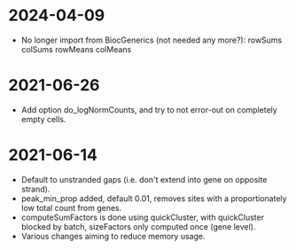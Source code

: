 
# 2024-04-09

* No longer import from BiocGenerics (not needed any more?): rowSums colSums rowMeans colMeans

# 2021-06-26

* Add option do_logNormCounts, and try to not error-out on completely empty cells.

# 2021-06-14

* Default to unstranded gaps (i.e. don't extend into gene on opposite strand).
* peak_min_prop added, default 0.01, removes sites with a proportionately low total count from genes.
* computeSumFactors is done using quickCluster, with quickCluster blocked by batch, sizeFactors only computed once (gene level).
* Various changes aiming to reduce memory usage.
